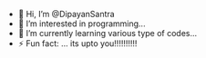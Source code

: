 - 👋 Hi, I’m @DipayanSantra
- 👀 I’m interested in programming...
- 🌱 I’m currently learning various type of codes...
- ⚡ Fun fact: ... its upto you!!!!!!!!!!


